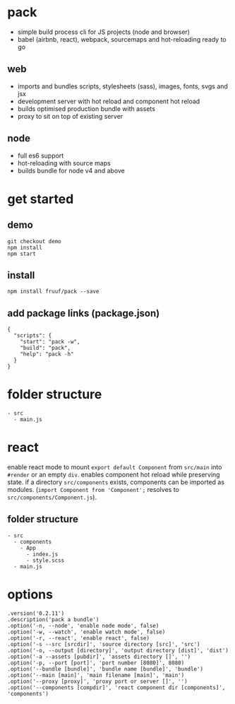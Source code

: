 # pack
- simple build process cli for JS projects (node and browser)
- babel (airbnb, react), webpack, sourcemaps and hot-reloading ready to go

## web
- imports and bundles scripts, stylesheets (sass), images, fonts, svgs and jsx
- development server with hot reload and component hot reload
- builds optimised production bundle with assets
- proxy to sit on top of existing server

## node
- full es6 support
- hot-reloading with source maps
- builds bundle for node v4 and above

# get started
## demo
    git checkout demo
    npm install
    npm start

## install
    npm install fruuf/pack --save

## add package links (package.json)

    {
      "scripts": {
        "start": "pack -w",
        "build": "pack",
        "help": "pack -h"
      }
    }

# folder structure
    - src
      - main.js

# react
enable react mode to mount `export default Component` from `src/main` into `#render` or an empty `div`.
enables component hot reload while preserving state. if a directory `src/components` exists, components can be imported as modules. (`import Component from 'Component';` resolves to `src/components/Component.js`).

## folder structure
    - src
      - components
        - App
          - index.js
          - style.scss
      - main.js

# options
    .version('0.2.11')
    .description('pack a bundle')
    .option('-n, --node', 'enable node mode', false)
    .option('-w, --watch', 'enable watch mode', false)
    .option('-r, --react', 'enable react', false)
    .option('-s --src [srcdir]', 'source directory [src]', 'src')
    .option('-o, --output [directory]', 'output directory [dist]', 'dist')
    .option('-a --assets [pubdir]', 'assets directory []', '')
    .option('-p, --port [port]', 'port number [8080]', 8080)
    .option('--bundle [bundle]', 'bundle name [bundle]', 'bundle')
    .option('--main [main]', 'main filename [main]', 'main')
    .option('--proxy [proxy]', 'proxy port or server []', '')
    .option('--components [compdir]', 'react component dir [components]', 'components')
